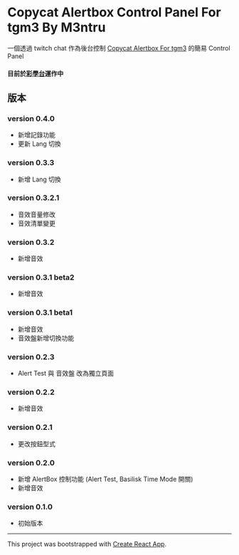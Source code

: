 # Copycat Alertbox Control Panel For tgm3 By M3ntru

一個透過 twitch chat 作為後台控制 [Copycat Alertbox For tgm3](https://github.com/m3ntru/twitch-alertbox-tmi) 的簡易 Control Panel

#### 目前於[彩學台](https://www.twitch.tv/tetristhegrandmaster3)運作中

## 版本

### version 0.4.0
- 新增記錄功能
- 更新 Lang 切換

### version 0.3.3
- 新增 Lang 切換

### version 0.3.2.1
- 音效音量修改
- 音效清單變更

### version 0.3.2
- 新增音效

### version 0.3.1 beta2
- 新增音效

### version 0.3.1 beta1
- 新增音效
- 音效盤新增切換功能

### version 0.2.3
- Alert Test 與 音效盤 改為獨立頁面

### version 0.2.2 
- 新增音效

### version 0.2.1
- 更改按鈕型式 

### version 0.2.0 
- 新增 AlertBox 控制功能 (Alert Test, Basilisk Time Mode 開關)
- 新增音效

### version 0.1.0 
- 初始版本

-------------------------

This project was bootstrapped with [Create React App](https://github.com/facebook/create-react-app).

